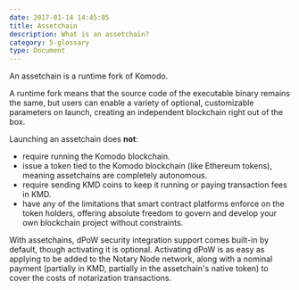 ```yaml
---
date: 2017-01-14 14:45:05
title: Assetchain
description: What is an assetchain?
category: 5-glossary
type: Document
---
```

An assetchain is a runtime fork of Komodo.

A runtime fork means that the source code of the executable binary remains the same, but users can enable a variety of optional, customizable parameters on launch, creating an independent blockchain right out of the box.

Launching an assetchain does **not**:
* require running the Komodo blockchain.
* issue a token tied to the Komodo blockchain (like Ethereum tokens), meaning assetchains are completely autonomous.
* require sending KMD coins to keep it running or paying transaction fees in KMD.
* have any of the limitations that smart contract platforms enforce on the token holders, offering absolute freedom to govern and develop your own blockchain project without constraints.

With assetchains, dPoW security integration support comes built-in by default, though activating it is optional. Activating dPoW is as easy as applying to be added to the Notary Node network, along with a nominal payment (partially in KMD, partially in the assetchain's native token) to cover the costs of notarization transactions.
